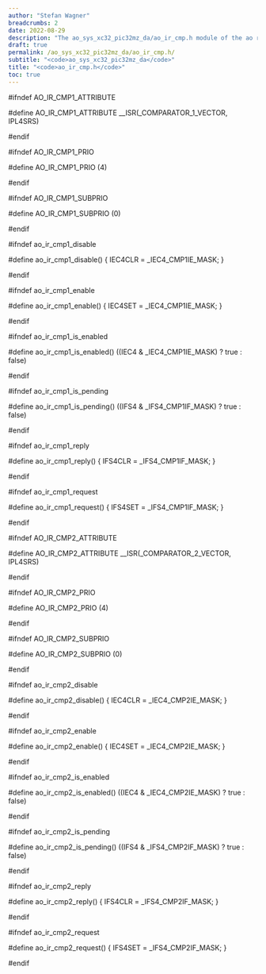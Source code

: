 ```yaml
---
author: "Stefan Wagner"
breadcrumbs: 2
date: 2022-08-29
description: "The ao_sys_xc32_pic32mz_da/ao_ir_cmp.h module of the ao real-time operating system."
draft: true
permalink: /ao_sys_xc32_pic32mz_da/ao_ir_cmp.h/ 
subtitle: "<code>ao_sys_xc32_pic32mz_da</code>"
title: "<code>ao_ir_cmp.h</code>"
toc: true
---
```


#ifndef AO_IR_CMP1_ATTRIBUTE

#define AO_IR_CMP1_ATTRIBUTE        __ISR(_COMPARATOR_1_VECTOR, IPL4SRS)

#endif

#ifndef AO_IR_CMP1_PRIO

#define AO_IR_CMP1_PRIO             (4)

#endif

#ifndef AO_IR_CMP1_SUBPRIO

#define AO_IR_CMP1_SUBPRIO          (0)

#endif

#ifndef ao_ir_cmp1_disable

#define ao_ir_cmp1_disable()        { IEC4CLR = _IEC4_CMP1IE_MASK; }

#endif

#ifndef ao_ir_cmp1_enable

#define ao_ir_cmp1_enable()         { IEC4SET = _IEC4_CMP1IE_MASK; }

#endif

#ifndef ao_ir_cmp1_is_enabled

#define ao_ir_cmp1_is_enabled()     ((IEC4 & _IEC4_CMP1IE_MASK) ? true : false)

#endif

#ifndef ao_ir_cmp1_is_pending

#define ao_ir_cmp1_is_pending()     ((IFS4 & _IFS4_CMP1IF_MASK) ? true : false)

#endif

#ifndef ao_ir_cmp1_reply

#define ao_ir_cmp1_reply()          { IFS4CLR = _IFS4_CMP1IF_MASK; }

#endif

#ifndef ao_ir_cmp1_request

#define ao_ir_cmp1_request()        { IFS4SET = _IFS4_CMP1IF_MASK; }

#endif

#ifndef AO_IR_CMP2_ATTRIBUTE

#define AO_IR_CMP2_ATTRIBUTE        __ISR(_COMPARATOR_2_VECTOR, IPL4SRS)

#endif

#ifndef AO_IR_CMP2_PRIO

#define AO_IR_CMP2_PRIO             (4)

#endif

#ifndef AO_IR_CMP2_SUBPRIO

#define AO_IR_CMP2_SUBPRIO          (0)

#endif

#ifndef ao_ir_cmp2_disable

#define ao_ir_cmp2_disable()        { IEC4CLR = _IEC4_CMP2IE_MASK; }

#endif

#ifndef ao_ir_cmp2_enable

#define ao_ir_cmp2_enable()         { IEC4SET = _IEC4_CMP2IE_MASK; }

#endif

#ifndef ao_ir_cmp2_is_enabled

#define ao_ir_cmp2_is_enabled()     ((IEC4 & _IEC4_CMP2IE_MASK) ? true : false)

#endif

#ifndef ao_ir_cmp2_is_pending

#define ao_ir_cmp2_is_pending()     ((IFS4 & _IFS4_CMP2IF_MASK) ? true : false)

#endif

#ifndef ao_ir_cmp2_reply

#define ao_ir_cmp2_reply()          { IFS4CLR = _IFS4_CMP2IF_MASK; }

#endif

#ifndef ao_ir_cmp2_request

#define ao_ir_cmp2_request()        { IFS4SET = _IFS4_CMP2IF_MASK; }

#endif

